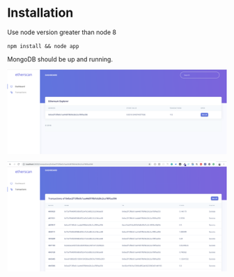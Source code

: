 # Installation

Use node version greater than node 8

`npm install && node app`

MongoDB should be up and running.

![alt text](https://raw.githubusercontent.com/abhishekgahlot/code-samples/master/etherscan/1.png)


![alt text](https://raw.githubusercontent.com/abhishekgahlot/code-samples/master/etherscan/2.png)
